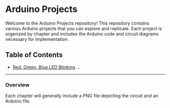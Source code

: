 # Arduino Projects

Welcome to the Arduino Projects repository! This repository contains various Arduino projects that you can explore and replicate. Each project is organized by chapter and includes the Arduino code and circuit diagrams necessary for implementation.

## Table of Contents

- [Red, Green, Blue LED Blinking](#red-green-blue-led-blinking)
...

---

### Overview

Each chapter will generally include a PNG file depicting the circuit and an Arduino file.
